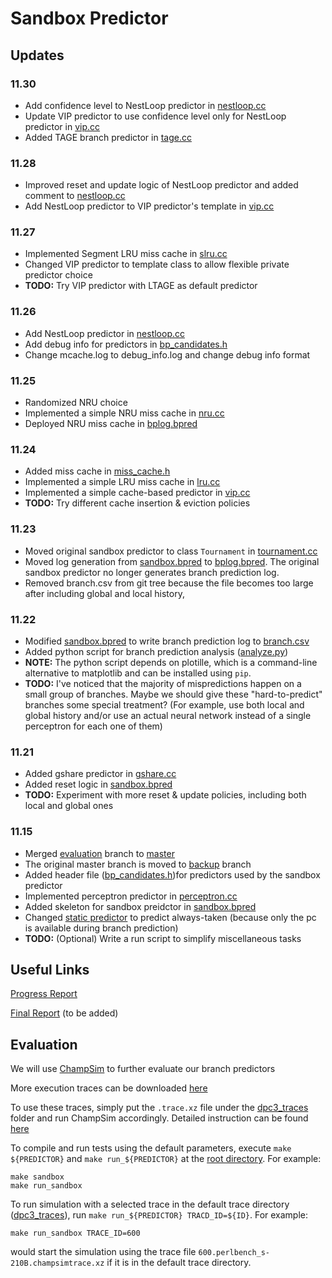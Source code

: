# Sandbox Predictor

## Updates

### 11.30

* Add confidence level to NestLoop predictor in [nestloop.cc](ChampSim/branch/bp_candidates/nestloop.cc)
* Update VIP predictor to use confidence level only for NestLoop predictor in [vip.cc](ChampSim/branch/bp_candidates/vip.cc)
* Added TAGE branch predictor in [tage.cc](ChampSim/branch/bp_candidates/tage.cc)

### 11.28

* Improved reset and update logic of NestLoop predictor and added comment to [nestloop.cc](ChampSim/branch/bp_candidates/nestloop.cc)
* Add NestLoop predictor to VIP predictor's template in [vip.cc](ChampSim/branch/bp_candidates/vip.cc)

### 11.27

* Implemented Segment LRU miss cache in [slru.cc](ChampSim/branch/mcache_candidates/slru.cc)
* Changed VIP predictor to template class to allow flexible private predictor choice
* **TODO:** Try VIP predictor with LTAGE as default predictor

### 11.26

* Add NestLoop predictor in [nestloop.cc](ChampSim/branch/bp_candidates/nestloop.cc)
* Add debug info for predictors in [bp_candidates.h](ChampSim/inc/bp_candidates.h)
* Change mcache.log to debug_info.log and change debug info format

### 11.25

* Randomized NRU choice
* Implemented a simple NRU miss cache in [nru.cc](ChampSim/branch/mcache_candidates/nru.cc)
* Deployed NRU miss cache in [bplog.bpred](ChampSim/branch/bplog.bpred)

### 11.24

* Added miss cache in [miss_cache.h](ChampSim/inc/miss_cache.h)
* Implemented a simple LRU miss cache in [lru.cc](ChampSim/branch/mcache_candidates/lru.cc)
* Implemented a simple cache-based predictor in [vip.cc](ChampSim/branch/bp_candidates/vip.cc)
* **TODO:** Try different cache insertion & eviction policies

### 11.23

* Moved original sandbox predictor to class `Tournament` in
[tournament.cc](ChampSim/branch/bp_candidates/tournament.cc)
* Moved log generation from [sandbox.bpred](ChampSim/branch/sandbox.bpred) to
[bplog.bpred](ChampSim/branch/bplog.bpred). The original sandbox predictor no
longer generates branch prediction log.
* Removed branch.csv from git tree because the file becomes too large after
including global and local history,

### 11.22

* Modified [sandbox.bpred](ChampSim/branch/sandbox.bpred) to write branch
prediction log to [branch.csv](ChampSim/branch.csv)
* Added python script for branch prediction analysis ([analyze.py](ChampSim/analyze.py))
* **NOTE:** The python script depends on plotille, which is a command-line
alternative to matplotlib and can be installed using `pip`.
* **TODO:** I've noticed that the majority of mispredictions happen on a small
group of branches. Maybe we should give these "hard-to-predict" branches some
special treatment? (For example, use both local and global history and/or use an
actual neural network instead of a single perceptron for each one of them)

### 11.21

* Added gshare predictor in [gshare.cc](ChampSim/branch/bp_candidates/gshare.cc)
* Added reset logic in [sandbox.bpred](ChampSim/branch/sandbox.bpred)
* **TODO:** Experiment with more reset & update policies, including both local
and global ones

### 11.15

* Merged [evaluation](https://github.com/JerryAZR/SandboxPredictor/tree/evaluation)
branch to [master](https://github.com/JerryAZR/SandboxPredictor/tree/master)
* The original master branch is moved to
[backup](https://github.com/JerryAZR/SandboxPredictor/tree/backup) branch
* Added header file ([bp_candidates.h](ChampSim/inc/bp_candidates.h))for
predictors used by the sandbox predictor
* Implemented perceptron predictor in
[perceptron.cc](ChampSim/branch/bp_candidates/perceptron.cc)
* Added skeleton for sandbox preidctor in
[sandbox.bpred](ChampSim/branch/sandbox.bpred)
* Changed [static predictor](ChampSim/branch/static.bpred) to predict
always-taken (because only the pc is available during branch prediction)
* **TODO:** (Optional) Write a run script to simplify miscellaneous tasks

## Useful Links

[Progress Report](https://docs.google.com/document/d/1Kbm3lSivZxMg2NZwRxZXS4C-Lj2yRoAvK5f_yQeKkyU/edit?usp=sharing)

[Final Report](https://docs.google.com) (to be added)

## Evaluation

We will use [ChampSim](ChampSim) to further evaluate our branch predictors

More execution traces can be downloaded [here](https://www.dropbox.com/sh/hh09tt8myuz0jbp/AACAS5zMWHL7coVuS-RbpUksa?dl=0)

To use these traces, simply put the `.trace.xz` file under the [dpc3_traces](ChampSim/dpc3_traces) folder and run ChampSim accordingly. Detailed instruction can be found [here](ChampSim/README.md)

To compile and run tests using the default parameters, execute `make ${PREDICTOR}`
and `make run_${PREDICTOR}` at the [root directory](./). For example:
```
make sandbox
make run_sandbox
```
To run simulation with a selected trace in the default trace directory ([dpc3_traces](ChampSim/dpc3_traces)), run `make run_${PREDICTOR} TRACD_ID=${ID}`.
For example:
```
make run_sandbox TRACE_ID=600
```
would start the simulation using the trace file `600.perlbench_s-210B.champsimtrace.xz` if it is in the default trace directory.
